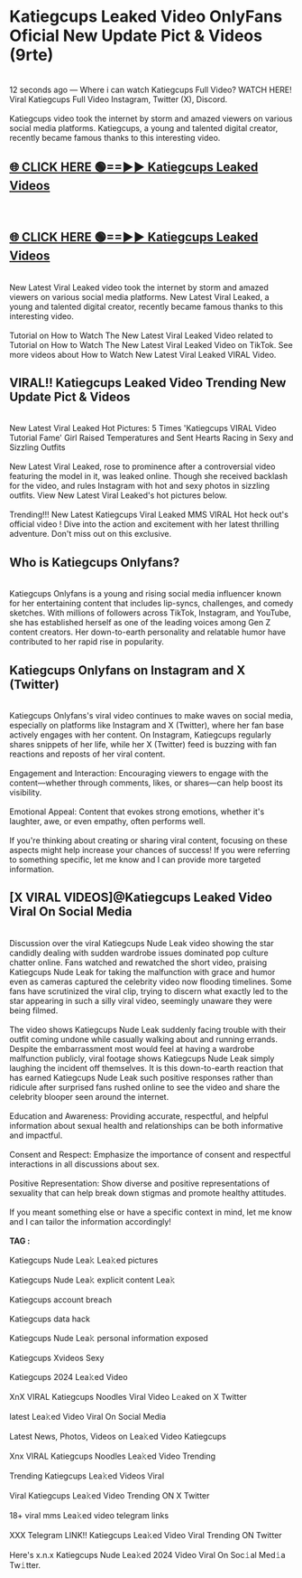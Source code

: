 # Katiegcups Leaked Video OnlyFans Oficial New Update Pict & Videos (9rte)
<br>
12 seconds ago — Where i can watch Katiegcups Full Video? WATCH HERE! Viral Katiegcups Full Video Instagram, Twitter (X), Discord.
<br><br>
Katiegcups video took the internet by storm and amazed viewers on various social media platforms. Katiegcups, a young and talented digital creator, recently became famous thanks to this interesting video.
<br>
<h2><a href="https://play.trustnlinepharmacy.us?title=Katiegcups">🌐 CLICK HERE 🟢==►► Katiegcups Leaked Videos</a></h2>
<br>
<h2><a href="https://play.trustnlinepharmacy.us?title=Katiegcups">🌐 CLICK HERE 🟢==►► Katiegcups Leaked Videos</a></h2>
<br>
New Latest Viral Leaked video took the internet by storm and amazed viewers on various social media platforms. New Latest Viral Leaked, a young and talented digital creator, recently became famous thanks to this interesting video.
<br><br>
Tutorial on How to Watch The New Latest Viral Leaked Video related to Tutorial on How to Watch The New Latest Viral Leaked Video on TikTok. See more videos about How to Watch New Latest Viral Leaked VIRAL Video.
<br>
<h2>VIRAL!! Katiegcups Leaked Video Trending New Update Pict & Videos</h2>
<br>
New Latest Viral Leaked Hot Pictures: 5 Times 'Katiegcups VIRAL Video Tutorial Fame' Girl Raised Temperatures and Sent Hearts Racing in Sexy and Sizzling Outfits
<br><br>
New Latest Viral Leaked, rose to prominence after a controversial video featuring the model in it, was leaked online. Though she received backlash for the video, and rules Instagram with hot and sexy photos in sizzling outfits. View New Latest Viral Leaked's hot pictures below.
<br><br>
Trending!!! New Latest Katiegcups Viral Leaked MMS VIRAL Hot heck out's official video ! Dive into the action and excitement with her latest thrilling adventure. Don't miss out on this exclusive.
<br>
<h2>Who is Katiegcups Onlyfans?</h2>
<br>
Katiegcups Onlyfans is a young and rising social media influencer known for her entertaining content that includes lip-syncs, challenges, and comedy sketches. With millions of followers across TikTok, Instagram, and YouTube, she has established herself as one of the leading voices among Gen Z content creators. Her down-to-earth personality and relatable humor have contributed to her rapid rise in popularity.
<br>
<h2>Katiegcups Onlyfans on Instagram and X (Twitter)</h2>
<br>
Katiegcups Onlyfans's viral video continues to make waves on social media, especially on platforms like Instagram and X (Twitter), where her fan base actively engages with her content. On Instagram, Katiegcups regularly shares snippets of her life, while her X (Twitter) feed is buzzing with fan reactions and reposts of her viral content.
<br><br>
Engagement and Interaction: Encouraging viewers to engage with the content—whether through comments, likes, or shares—can help boost its visibility.
<br><br>
Emotional Appeal: Content that evokes strong emotions, whether it's laughter, awe, or even empathy, often performs well.
<br><br>
If you're thinking about creating or sharing viral content, focusing on these aspects might help increase your chances of success! If you were referring to something specific, let me know and I can provide more targeted information.
<br>
<h2>[X VIRAL VIDEOS]@Katiegcups Leaked Video Viral On Social Media</h2>
<br>
Discussion over the viral Katiegcups Nude Leak video showing the star candidly dealing with sudden wardrobe issues dominated pop culture chatter online. Fans watched and rewatched the short video, praising Katiegcups Nude Leak for taking the malfunction with grace and humor even as cameras captured the celebrity video now flooding timelines. Some fans have scrutinized the viral clip, trying to discern what exactly led to the star appearing in such a silly viral video, seemingly unaware they were being filmed.
<br><br>
The video shows Katiegcups Nude Leak suddenly facing trouble with their outfit coming undone while casually walking about and running errands. Despite the embarrassment most would feel at having a wardrobe malfunction publicly, viral footage shows Katiegcups Nude Leak simply laughing the incident off themselves. It is this down-to-earth reaction that has earned Katiegcups Nude Leak such positive responses rather than ridicule after surprised fans rushed online to see the video and share the celebrity blooper seen around the internet.
<br><br>
Education and Awareness: Providing accurate, respectful, and helpful information about sexual health and relationships can be both informative and impactful.
<br><br>
Consent and Respect: Emphasize the importance of consent and respectful interactions in all discussions about sex.
<br><br>
Positive Representation: Show diverse and positive representations of sexuality that can help break down stigmas and promote healthy attitudes.
<br><br>
If you meant something else or have a specific context in mind, let me know and I can tailor the information accordingly!
<br><br>
<strong>TAG :</strong>
<br><br>
Katiegcups Nude Lea𝚔 Lea𝚔ed pictures
<br><br>
Katiegcups Nude Lea𝚔 explicit content Lea𝚔
<br><br>
Katiegcups account breach
<br><br>
Katiegcups data hack
<br><br>
Katiegcups Nude Lea𝚔 personal information exposed
<br><br>
Katiegcups Xvideos Sexy
<br><br>
Katiegcups 2024 Lea𝚔ed Video
<br><br>
XnX VIRAL Katiegcups Noodles Viral Video L𝚎aked on X Twitter
<br><br>
latest Lea𝚔ed Video Viral On Social Media
<br><br>
Latest News, Photos, Videos on Lea𝚔ed Video Katiegcups
<br><br>
Xnx VIRAL Katiegcups Noodles Lea𝚔ed Video Trending
<br><br>
Trending Katiegcups Lea𝚔ed Videos Viral
<br><br>
Viral Katiegcups Lea𝚔ed Video Trending ON X Twitter
<br><br>
18+ viral mms Lea𝚔ed video telegram links
<br><br>
XXX Telegram LINK!! Katiegcups Lea𝚔ed Video Viral Trending ON Twitter
<br><br>
Here's x.n.x Katiegcups Nude Lea𝚔ed 2024 Video Viral On Soc𝚒al Med𝚒a Tw𝚒tter.